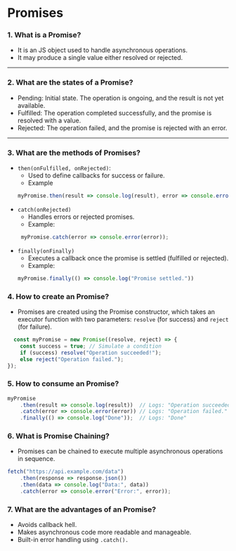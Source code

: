 # Promises

### 1. What is a Promise?
- It is an JS object used to handle asynchronous operations.
- It may produce a single value either resolved or rejected.

---

### 2. What are the states of a Promise?
- Pending: Initial state. The operation is ongoing, and the result is not yet available.
- Fulfilled: The operation completed successfully, and the promise is resolved with a value.
- Rejected: The operation failed, and the promise is rejected with an error.

---

### 3. What are the methods of Promises?
- `then(onFulfilled, onRejected)`:
   - Used to define callbacks for success or failure.
   - Example
  ```js
  myPromise.then(result => console.log(result), error => console.error(error));
  ```
- `catch(onRejected)`
  - Handles errors or rejected promises.
  - Example:
  ```js
   myPromise.catch(error => console.error(error));
  ```
- `finally(onFinally)`
  - Executes a callback once the promise is settled (fulfilled or rejected).
  - Example:
   ```js
  myPromise.finally(() => console.log("Promise settled."))
   ```

### 4. How to create an Promise?
- Promises are created using the Promise constructor, which takes an executor function with two parameters: `resolve` (for success) and `reject` (for failure).
```js
  const myPromise = new Promise((resolve, reject) => {
    const success = true; // Simulate a condition
    if (success) resolve("Operation succeeded!");
    else reject("Operation failed.");
});
```

### 5. How to consume an Promise?
```js
myPromise
    .then(result => console.log(result))  // Logs: "Operation succeeded!"
    .catch(error => console.error(error)) // Logs: "Operation failed."
    .finally(() => console.log("Done"));  // Logs: "Done"
```

### 6. What is Promise Chaining?
- Promises can be chained to execute multiple asynchronous operations in sequence.
```js
fetch("https://api.example.com/data")
    .then(response => response.json())
    .then(data => console.log("Data:", data))
    .catch(error => console.error("Error:", error));
```

### 7. What are the advantages of an Promise?
- Avoids callback hell.
- Makes asynchronous code more readable and manageable.
- Built-in error handling using `.catch().`